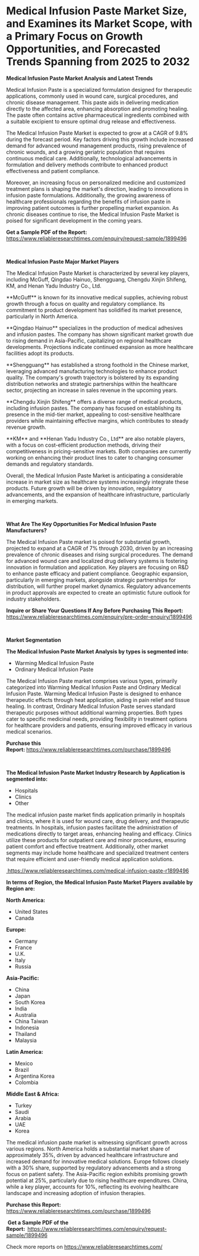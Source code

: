 <p><h1>Medical Infusion Paste Market Size, and Examines its Market Scope, with a Primary Focus on Growth Opportunities, and Forecasted Trends Spanning from 2025 to 2032</h1></p><p><strong>Medical Infusion Paste Market Analysis and Latest Trends</strong></p>
<p><p>Medical Infusion Paste is a specialized formulation designed for therapeutic applications, commonly used in wound care, surgical procedures, and chronic disease management. This paste aids in delivering medication directly to the affected area, enhancing absorption and promoting healing. The paste often contains active pharmaceutical ingredients combined with a suitable excipient to ensure optimal drug release and effectiveness.</p><p>The Medical Infusion Paste Market is expected to grow at a CAGR of 9.8% during the forecast period. Key factors driving this growth include increased demand for advanced wound management products, rising prevalence of chronic wounds, and a growing geriatric population that requires continuous medical care. Additionally, technological advancements in formulation and delivery methods contribute to enhanced product effectiveness and patient compliance. </p><p>Moreover, an increasing focus on personalized medicine and customized treatment plans is shaping the market's direction, leading to innovations in infusion paste formulations. Additionally, the growing awareness of healthcare professionals regarding the benefits of infusion paste in improving patient outcomes is further propelling market expansion. As chronic diseases continue to rise, the Medical Infusion Paste Market is poised for significant development in the coming years.</p></p>
<p><strong>Get a Sample PDF of the Report:&nbsp;</strong> <a href="https://www.reliableresearchtimes.com/enquiry/request-sample/1899496?utm_campaign=2722&utm_medium=2&utm_source=Github&utm_content=ia&utm_term=05032025&utm_id=medical-infusion-paste">https://www.reliableresearchtimes.com/enquiry/request-sample/1899496</a></p>
<p>&nbsp;</p>
<p><strong>Medical Infusion Paste Major Market Players</strong></p>
<p><p>The Medical Infusion Paste Market is characterized by several key players, including McGuff, Qingdao Hainuo, Shengguang, Chengdu Xinjin Shifeng, KM, and Henan Yadu Industry Co., Ltd. </p><p>**McGuff** is known for its innovative medical supplies, achieving robust growth through a focus on quality and regulatory compliance. Its commitment to product development has solidified its market presence, particularly in North America.</p><p>**Qingdao Hainuo** specializes in the production of medical adhesives and infusion pastes. The company has shown significant market growth due to rising demand in Asia-Pacific, capitalizing on regional healthcare developments. Projections indicate continued expansion as more healthcare facilities adopt its products.</p><p>**Shengguang** has established a strong foothold in the Chinese market, leveraging advanced manufacturing technologies to enhance product quality. The company's growth trajectory is bolstered by its expanding distribution networks and strategic partnerships within the healthcare sector, projecting an increase in sales revenue in the upcoming years.</p><p>**Chengdu Xinjin Shifeng** offers a diverse range of medical products, including infusion pastes. The company has focused on establishing its presence in the mid-tier market, appealing to cost-sensitive healthcare providers while maintaining effective margins, which contributes to steady revenue growth.</p><p>**KM** and **Henan Yadu Industry Co., Ltd** are also notable players, with a focus on cost-efficient production methods, driving their competitiveness in pricing-sensitive markets. Both companies are currently working on enhancing their product lines to cater to changing consumer demands and regulatory standards.</p><p>Overall, the Medical Infusion Paste Market is anticipating a considerable increase in market size as healthcare systems increasingly integrate these products. Future growth will be driven by innovation, regulatory advancements, and the expansion of healthcare infrastructure, particularly in emerging markets.</p></p>
<p>&nbsp;</p>
<p><strong>What Are The Key Opportunities For Medical Infusion Paste Manufacturers?</strong></p>
<p><p>The Medical Infusion Paste market is poised for substantial growth, projected to expand at a CAGR of 7% through 2030, driven by an increasing prevalence of chronic diseases and rising surgical procedures. The demand for advanced wound care and localized drug delivery systems is fostering innovation in formulation and application. Key players are focusing on R&D to enhance paste efficacy and patient compliance. Geographic expansion, particularly in emerging markets, alongside strategic partnerships for distribution, will further propel market dynamics. Regulatory advancements in product approvals are expected to create an optimistic future outlook for industry stakeholders.</p></p>
<p><strong>Inquire or Share Your Questions If Any Before Purchasing This Report:</strong> <a href="https://www.reliableresearchtimes.com/enquiry/pre-order-enquiry/1899496?utm_campaign=2722&utm_medium=2&utm_source=Github&utm_content=ia&utm_term=05032025&utm_id=medical-infusion-paste">https://www.reliableresearchtimes.com/enquiry/pre-order-enquiry/1899496</a></p>
<p>&nbsp;</p>
<p><strong>Market Segmentation</strong></p>
<p><strong>The Medical Infusion Paste Market Analysis by types is segmented into:</strong></p>
<p><ul><li>Warming Medical Infusion Paste</li><li>Ordinary Medical Infusion Paste</li></ul></p>
<p><p>The Medical Infusion Paste market comprises various types, primarily categorized into Warming Medical Infusion Paste and Ordinary Medical Infusion Paste. Warming Medical Infusion Paste is designed to enhance therapeutic effects through heat application, aiding in pain relief and tissue healing. In contrast, Ordinary Medical Infusion Paste serves standard therapeutic purposes without additional warming properties. Both types cater to specific medicinal needs, providing flexibility in treatment options for healthcare providers and patients, ensuring improved efficacy in various medical scenarios.</p></p>
<p><strong>Purchase this Report:&nbsp;</strong><a href="https://www.reliableresearchtimes.com/purchase/1899496?utm_campaign=2722&utm_medium=2&utm_source=Github&utm_content=ia&utm_term=05032025&utm_id=medical-infusion-paste">https://www.reliableresearchtimes.com/purchase/1899496</a></p>
<p>&nbsp;</p>
<p><strong>The Medical Infusion Paste Market Industry Research by Application is segmented into:</strong></p>
<p><ul><li>Hospitals</li><li>Clinics</li><li>Other</li></ul></p>
<p><p>The medical infusion paste market finds application primarily in hospitals and clinics, where it is used for wound care, drug delivery, and therapeutic treatments. In hospitals, infusion pastes facilitate the administration of medications directly to target areas, enhancing healing and efficacy. Clinics utilize these products for outpatient care and minor procedures, ensuring patient comfort and effective treatment. Additionally, other market segments may include home healthcare and specialized treatment centers that require efficient and user-friendly medical application solutions.</p></p>
<p><a href="https://www.reliableresearchtimes.com/medical-infusion-paste-r1899496?utm_campaign=2722&utm_medium=2&utm_source=Github&utm_content=ia&utm_term=05032025&utm_id=medical-infusion-paste">&nbsp;https://www.reliableresearchtimes.com/medical-infusion-paste-r1899496</a></p>
<p><strong>In terms of Region, the Medical Infusion Paste Market Players available by Region are:</strong></p>
<p>
    <p> <strong> North America: </strong>
        <ul>
            <li>United States</li>
            <li>Canada</li>
        </ul>
        </p> 
    <p> <strong> Europe: </strong>
        <ul>
            <li>Germany</li>
            <li>France</li>
            <li>U.K.</li>
            <li>Italy</li>
            <li>Russia</li>
        </ul>
        </p> 
    <p> <strong> Asia-Pacific: </strong>
        <ul>
            <li>China</li>
            <li>Japan</li>
            <li>South Korea</li>
            <li>India</li>
            <li>Australia</li>
            <li>China Taiwan</li>
            <li>Indonesia</li>
            <li>Thailand</li>
            <li>Malaysia</li>
        </ul>
        </p> 
    <p> <strong> Latin America: </strong>
        <ul>
            <li>Mexico</li>
            <li>Brazil</li>
            <li>Argentina Korea</li>
            <li>Colombia</li>
        </ul>
        </p> 
    <p> <strong> Middle East & Africa: </strong>
        <ul>
            <li>Turkey</li>
            <li>Saudi</li>
            <li>Arabia</li>
            <li>UAE</li>
            <li>Korea</li>
        </ul>
    </p>
    </p>
<p><p>The medical infusion paste market is witnessing significant growth across various regions. North America holds a substantial market share of approximately 35%, driven by advanced healthcare infrastructure and increased demand for innovative medical solutions. Europe follows closely with a 30% share, supported by regulatory advancements and a strong focus on patient safety. The Asia-Pacific region exhibits promising growth potential at 25%, particularly due to rising healthcare expenditures. China, while a key player, accounts for 10%, reflecting its evolving healthcare landscape and increasing adoption of infusion therapies.</p></p>
<p><strong>Purchase this Report: </strong><a href="https://www.reliableresearchtimes.com/purchase/1899496?utm_campaign=2722&utm_medium=2&utm_source=Github&utm_content=ia&utm_term=05032025&utm_id=medical-infusion-paste">https://www.reliableresearchtimes.com/purchase/1899496</a></p>
<p>&nbsp;<strong>Get a Sample PDF of the Report:&nbsp;&nbsp;</strong><a href="https://www.reliableresearchtimes.com/enquiry/request-sample/1899496?utm_campaign=2722&utm_medium=2&utm_source=Github&utm_content=ia&utm_term=05032025&utm_id=medical-infusion-paste">https://www.reliableresearchtimes.com/enquiry/request-sample/1899496</a></p>
<p><strong></strong></p>
<p>Check more reports on <a href="https://www.reliableresearchtimes.com/?utm_campaign=2722&utm_medium=2&utm_source=Github&utm_content=ia&utm_term=05032025&utm_id=medical-infusion-paste">https://www.reliableresearchtimes.com/</a></p>